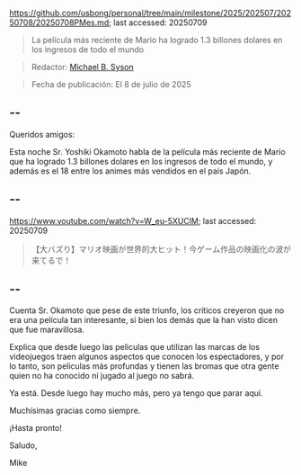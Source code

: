 https://github.com/usbong/personal/tree/main/milestone/2025/202507/20250708/20250708PMes.md; last accessed: 20250709

> La película más reciente de Mario ha logrado 1.3 billones dolares en los ingresos de todo el mundo

> Redactor: [Michael B. Syson](https://www.linkedin.com/in/michaelsyson/)

> Fecha de publicación: El 8 de julio de 2025

## --

Queridos amigos:

Esta noche Sr. Yoshiki Okamoto habla de la película más reciente de Mario que ha logrado 1.3 billones dolares en los ingresos de todo el mundo, y además es el 18 entre los animes más vendidos en el país Japón.

## --

https://www.youtube.com/watch?v=W_eu-5XUClM; last accessed: 20250709

> 【大バズり】マリオ映画が世界的大ヒット！今ゲーム作品の映画化の波が来てるで！

## --

Cuenta Sr. Okamoto que pese de este triunfo, los críticos creyeron que no era una película tan interesante, si bien los demás que la han visto dicen que fue maravillosa. 

Explica que desde luego las peliculas que utilizan las marcas de los videojuegos traen algunos aspectos que conocen los espectadores, y por lo tanto, son peliculas más profundas y tienen las bromas que otra gente quien no ha conocido ni jugado al juego no sabrá.

Ya está. Desde luego hay mucho más, pero ya tengo que parar aquí.

Muchísimas gracias como siempre.

¡Hasta pronto!

Saludo,

Mike
